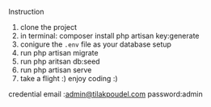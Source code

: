 Instruction

1. clone the project
2. in terminal:
   composer install
   php artisan key:generate
3. conigure the `.env` file as your database setup
4. run php artisan migrate
5. run php aritsan db:seed
6. run php artisan serve
7. take a flight :) enjoy coding :)

credential
email :admin@tilakpoudel.com
password:admin
